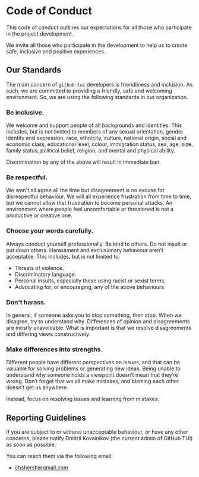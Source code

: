 # Code of Conduct

This code of conduct outlines our expectations for all those who
participate in the project development.

We invite all those who participate in the development to help us to
create safe, inclusive and positive experiences.

## Our Standards

The main concern of `github-tui` developers is friendliness and inclusion.
As such, we are committed to providing a friendly, safe and welcoming environment.
So, we are using the following standards in our organization.

### Be inclusive.

We welcome and support people of all backgrounds and identities. This includes,
but is not limited to members of any sexual orientation, gender identity and
expression, race, ethnicity, culture, national origin, social and economic
class, educational level, colour, immigration status, sex, age, size, family
status, political belief, religion, and mental and physical ability.

Discrimination by any of the above will result in immediate ban.

### Be respectful.

We won't all agree all the time but disagreement is no excuse for disrespectful
behaviour.  We will all experience frustration from time to time, but we cannot
allow that frustration to become personal attacks. An environment where people
feel uncomfortable or threatened is not a productive or creative one.

### Choose your words carefully.

Always conduct yourself professionally. Be kind to others. Do not insult or put
down others.  Harassment and exclusionary behaviour aren't acceptable. This
includes, but is not limited to:

  * Threats of violence.
  * Discriminatory language.
  * Personal insults, especially those using racist or sexist terms.
  * Advocating for, or encouraging, any of the above behaviours.

### Don't harass.

In general, if someone asks you to stop something, then stop. When we disagree,
try to understand why. Differences of opinion and disagreements are mostly
unavoidable. What is important is that we resolve disagreements and differing
views constructively.

### Make differences into strengths.

Different people have different perspectives on issues, and that can be valuable
for solving problems or generating new ideas. Being unable to understand why
someone holds a viewpoint doesn’t mean that they’re wrong. Don’t forget that we
all make mistakes, and blaming each other doesn’t get us anywhere.

Instead, focus on resolving issues and learning from mistakes.

##  Reporting Guidelines

If you are subject to or witness unacceptable behaviour, or have any other concerns,
please notify Dmitrii Kovainikov (the current admin of GitHub TUI) as soon as possible.

You can reach them via the following email:

 * chshersh@gmail.com
